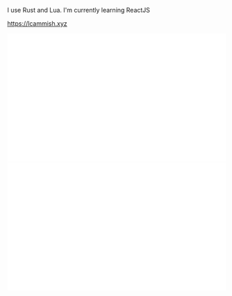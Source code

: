 I  use Rust and Lua. I'm currently learning ReactJS

https://lcammish.xyz


![](https://raw.githubusercontent.com/logancammish/github-stats/master/generated/overview.svg#gh-dark-mode-only)
![](https://raw.githubusercontent.com/logancammish/github-stats/master/generated/languages.svg#gh-dark-mode-only)
